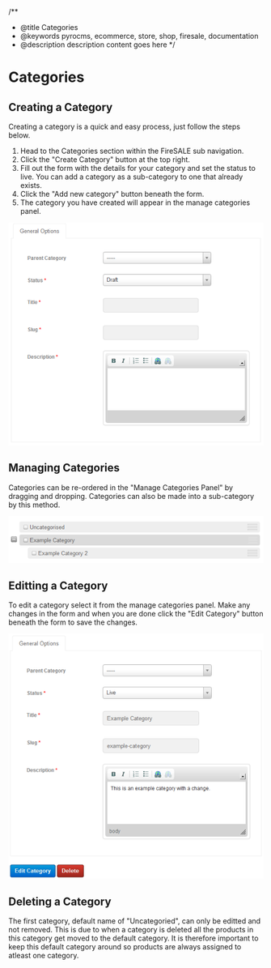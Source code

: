 /**
 * @title Categories
 * @keywords pyrocms, ecommerce, store, shop, firesale, documentation
 * @description description content goes here
 */
# Categories

## Creating a Category

Creating a category is a quick and easy process, just follow the steps below.

1. Head to the Categories section within the FireSALE sub navigation.
2. Click the "Create Category" button at the top right.
3. Fill out the form with the details for your category and set the status to live. You can add a category as a sub-category to one that already exists.
4. Click the "Add new category" button beneath the form.
5. The category you have created will appear in the manage categories panel.

<img src="/assets/images/control-panel-category-1.png" alt="adding a category" />

## Managing Categories

Categories can be re-ordered in the "Manage Categories Panel" by dragging and dropping. Categories can also be made into a sub-category by this method.

<img src="/assets/images/control-panel-category-2.png" alt="ordering and adding sub-catergories" />

## Editting a Category

To edit a category select it from the manage categories panel. Make any changes in the form and when you are done click the "Edit Category" button beneath the form to save the changes.

<img src="/assets/images/control-panel-category-3.png" alt="editting a category" />

## Deleting a Category

The first category, default name of "Uncategoried", can only be editted and not removed. This is due to when a category is deleted all the products in this category get moved to the default category. It is therefore important to keep this default category around so products are always assigned to atleast one category.